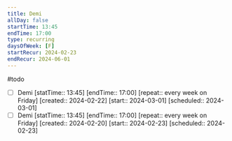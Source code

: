 ```yaml
---
title: Demi
allDay: false
startTime: 13:45
endTime: 17:00
type: recurring
daysOfWeek: [F]
startRecur: 2024-02-23
endRecur: 2024-06-01
---
```

#todo
- [ ] Demi [statTime:: 13:45] [endTime:: 17:00]  [repeat:: every week on Friday]  [created:: 2024-02-22]  [start:: 2024-03-01]  [scheduled:: 2024-03-01]
- [ ] Demi [statTime:: 13:45] [endTime:: 17:00]  [repeat:: every week on Friday]  [created:: 2024-02-20]  [start:: 2024-02-23]  [scheduled:: 2024-02-23]
